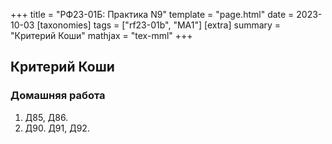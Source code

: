 +++
title = "РФ23-01Б: Практика N9"
template = "page.html"
date = 2023-10-03
[taxonomies]
tags = ["rf23-01b", "MA1"]
[extra]
summary = "Критерий Коши"
mathjax = "tex-mml"
+++

<!-- more -->

## Критерий Коши

### Домашняя работа

1. Д85, Д86.
2. Д90. Д91, Д92.